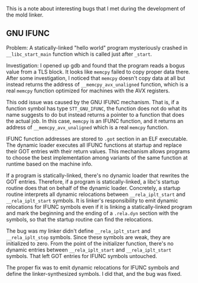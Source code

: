 This is a note about interesting bugs that I met during the
development of the mold linker.

## GNU IFUNC

Problem: A statically-linked "hello world" program mysteriously
crashed in `__libc_start_main` function which is called just after
`_start`.

Investigation: I opened up gdb and found that the program reads a
bogus value from a TLS block. It looks like `memcpy` failed to copy
proper data there.  After some investigation, I noticed that `memcpy`
doesn't copy data at all but instead returns the address of
`__memcpy_avx_unaligned` function, which is a real `memcpy` function
optimized for machines with the AVX registers.

This odd issue was caused by the GNU IFUNC mechanism.  That is, if a
function symbol has type `STT_GNU_IFUNC`, the function does not do
what its name suggests to do but instead returns a pointer to a
function that does the actual job. In this case, `memcpy` is an IFUNC
function, and it returns an address of `__memcpy_avx_unaligned` which
is a real `memcpy` function.

IFUNC function addresses are stored to `.got` section in an ELF
executable.  The dynamic loader executes all IFUNC functions at
startup and replace their GOT entries with their return values. This
mechanism allows programs to choose the best implementation among
variants of the same function at runtime based on the machine info.

If a program is statically-linked, there's no dynamic loader that
rewrites the GOT entries. Therefore, if a program is
statically-linked, a libc's startup routine does that on behalf of the
dynamic loader. Concretely, a startup routine interprets all dynamic
relocations between `__rela_iplt_start` and `__rela_iplt_start`
symbols.  It is linker's responsibility to emit dynamic relocations
for IFUNC symbols even if it is linking a statically-linked program
and mark the beginning and the ending of a `.rela.dyn` section with
the symbols, so that the startup routine can find the relocations.

The bug was my linker didn't define `__rela_iplt_start` and
`__rela_iplt_stop` symbols. Since these symbols are weak, they are
initialized to zero. From the point of the initializer function,
there's no dynamic entries between `__rela_iplt_start` and
`__rela_iplt_start` symbols. That left GOT entries for IFUNC symbols
untouched.

The proper fix was to emit dynamic relocations for IFUNC symbols and
define the linker-synthesized symbols. I did that, and the bug was
fixed.
